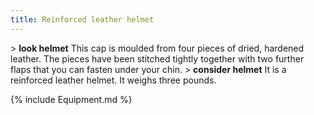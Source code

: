 ```yaml
---
title: Reinforced leather helmet
---
```


\> **look helmet**
This cap is moulded from four pieces of dried, hardened leather. The
pieces
have been stitched tightly together with two further flaps that you can
fasten
under your chin.
\> **consider helmet**
It is a reinforced leather helmet.
It weighs three pounds.

{% include Equipment.md %}